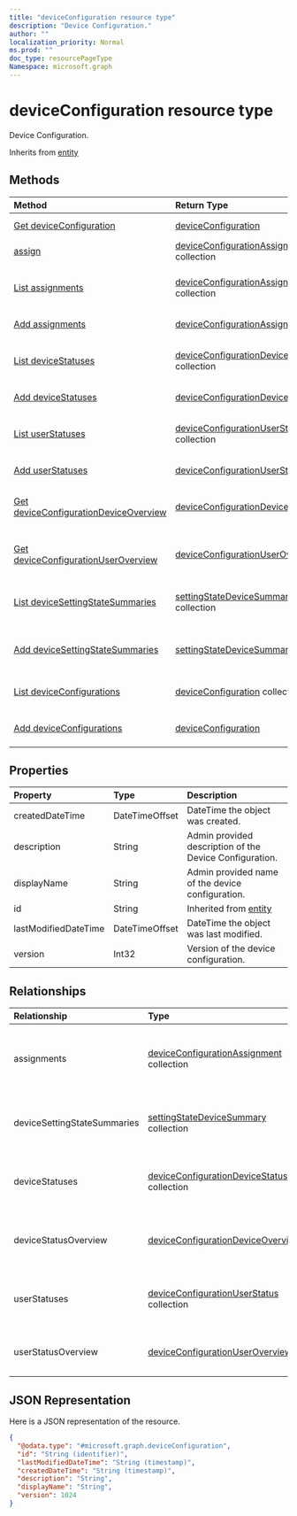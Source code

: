 ```yaml
---
title: "deviceConfiguration resource type"
description: "Device Configuration."
author: ""
localization_priority: Normal
ms.prod: ""
doc_type: resourcePageType
Namespace: microsoft.graph
---
```



# deviceConfiguration resource type

Device Configuration.


Inherits from [entity](../resources/entity.md)

## Methods
|Method|Return Type|Description|
|:---|:---|:---|
|[Get deviceConfiguration](../api/deviceconfiguration-get.md)|[deviceConfiguration](../resources/deviceConfiguration.md)|Read properties and relationships of the [deviceConfiguration](../resources/deviceconfiguration.md) object.|
|[assign](../api/deviceconfiguration-assign.md)|[deviceConfigurationAssignment](../resources/deviceConfigurationAssignment.md) collection||
|[List assignments](../api/deviceconfiguration-list-assignments.md)|[deviceConfigurationAssignment](../resources/deviceConfigurationAssignment.md) collection|Get the deviceConfigurationAssignments from the assignments navigation property.|
|[Add assignments](../api/deviceconfiguration-post-assignments.md)|[deviceConfigurationAssignment](../resources/deviceConfigurationAssignment.md)|Add assignments by posting to the assignments collection.|
|[List deviceStatuses](../api/deviceconfiguration-list-devicestatuses.md)|[deviceConfigurationDeviceStatus](../resources/deviceConfigurationDeviceStatus.md) collection|Get the deviceConfigurationDeviceStatuses from the deviceStatuses navigation property.|
|[Add deviceStatuses](../api/deviceconfiguration-post-devicestatuses.md)|[deviceConfigurationDeviceStatus](../resources/deviceConfigurationDeviceStatus.md)|Add deviceStatuses by posting to the deviceStatuses collection.|
|[List userStatuses](../api/deviceconfiguration-list-userstatuses.md)|[deviceConfigurationUserStatus](../resources/deviceConfigurationUserStatus.md) collection|Get the deviceConfigurationUserStatuses from the userStatuses navigation property.|
|[Add userStatuses](../api/deviceconfiguration-post-userstatuses.md)|[deviceConfigurationUserStatus](../resources/deviceConfigurationUserStatus.md)|Add userStatuses by posting to the userStatuses collection.|
|[Get deviceConfigurationDeviceOverview](../api/deviceconfigurationdeviceoverview-get.md)|[deviceConfigurationDeviceOverview](../resources/deviceConfigurationDeviceOverview.md)|Read properties and relationships of the [deviceConfigurationDeviceOverview](../resources/deviceconfigurationdeviceoverview.md) object.|
|[Get deviceConfigurationUserOverview](../api/deviceconfigurationuseroverview-get.md)|[deviceConfigurationUserOverview](../resources/deviceConfigurationUserOverview.md)|Read properties and relationships of the [deviceConfigurationUserOverview](../resources/deviceconfigurationuseroverview.md) object.|
|[List deviceSettingStateSummaries](../api/deviceconfiguration-list-devicesettingstatesummaries.md)|[settingStateDeviceSummary](../resources/settingStateDeviceSummary.md) collection|Get the settingStateDeviceSummaries from the deviceSettingStateSummaries navigation property.|
|[Add deviceSettingStateSummaries](../api/deviceconfiguration-post-devicesettingstatesummaries.md)|[settingStateDeviceSummary](../resources/settingStateDeviceSummary.md)|Add deviceSettingStateSummaries by posting to the deviceSettingStateSummaries collection.|
|[List deviceConfigurations](../api/devicemanagement-list-deviceconfigurations.md)|[deviceConfiguration](../resources/deviceConfiguration.md) collection|Get the deviceConfigurations from the deviceConfigurations navigation property.|
|[Add deviceConfigurations](../api/devicemanagement-post-deviceconfigurations.md)|[deviceConfiguration](../resources/deviceConfiguration.md)|Add deviceConfigurations by posting to the deviceConfigurations collection.|

## Properties
|Property|Type|Description|
|:---|:---|:---|
|createdDateTime|DateTimeOffset|DateTime the object was created.|
|description|String|Admin provided description of the Device Configuration.|
|displayName|String|Admin provided name of the device configuration.|
|id|String| Inherited from [entity](../resources/entity.md)|
|lastModifiedDateTime|DateTimeOffset|DateTime the object was last modified.|
|version|Int32|Version of the device configuration.|

## Relationships
|Relationship|Type|Description|
|:---|:---|:---|
|assignments|[deviceConfigurationAssignment](../resources/deviceConfigurationAssignment.md) collection|The list of assignments for the device configuration profile.|
|deviceSettingStateSummaries|[settingStateDeviceSummary](../resources/settingStateDeviceSummary.md) collection|Device Configuration Setting State Device Summary|
|deviceStatuses|[deviceConfigurationDeviceStatus](../resources/deviceConfigurationDeviceStatus.md) collection|Device configuration installation status by device.|
|deviceStatusOverview|[deviceConfigurationDeviceOverview](../resources/deviceConfigurationDeviceOverview.md)|Device Configuration devices status overview|
|userStatuses|[deviceConfigurationUserStatus](../resources/deviceConfigurationUserStatus.md) collection|Device configuration installation status by user.|
|userStatusOverview|[deviceConfigurationUserOverview](../resources/deviceConfigurationUserOverview.md)|Device Configuration users status overview|

## JSON Representation
Here is a JSON representation of the resource.
<!-- {
  "blockType": "resource",
  "keyProperty": "id",
  "@odata.type": "microsoft.graph.deviceConfiguration",
  "baseType": "microsoft.graph.entity",
  "openType": false
}
-->
``` json
{
  "@odata.type": "#microsoft.graph.deviceConfiguration",
  "id": "String (identifier)",
  "lastModifiedDateTime": "String (timestamp)",
  "createdDateTime": "String (timestamp)",
  "description": "String",
  "displayName": "String",
  "version": 1024
}
```

